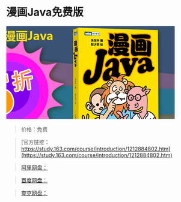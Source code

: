 # 漫画Java免费版

![img](../../../assets/study163/free/3314da0ebead4176830bc820b5c15592.jpg)

> 价格：免费

> [官方链接：https://study.163.com/course/introduction/1212884802.htm](https://study.163.com/course/introduction/1212884802.htm)

> [阿里网盘：]()

> [百度网盘：]()

> [夸克网盘：]()
